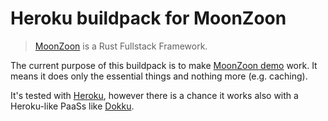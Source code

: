 # Heroku buildpack for MoonZoon

> [MoonZoon](http://moonzoon.rs/) is a Rust Fullstack Framework.

The current purpose of this buildpack is to make [MoonZoon demo](https://github.com/MoonZoon/demo) work. It means it does only the essential things and nothing more (e.g. caching).

It's tested with [Heroku](https://www.heroku.com/), however there is a chance it works also with a Heroku-like PaaSs like [Dokku](https://dokku.com/).

